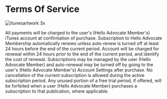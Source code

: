 # Terms Of Service

![itunesartwork 3x](https://user-images.githubusercontent.com/25995735/37502084-8ea696de-28a7-11e8-8a5f-7b8e55596c94.png)


All payments will be charged to the user's (Hello Advocate Member's) iTunes account at confirmation of purchase. 
Subscription to Hello Advocate Membership automatically renews unless auto-renew is turned off at least 24 hours before the end of the current period. 
Account will be charged for renewal within 24 hours prior to the end of the current period, and identify the cost of renewal. 
Subscriptions may be managed by the user (Hello Advocate Member) and auto-renewal may be turned off by going to the user's (Hello Advocate Member's) Account Settings after purchase.
No cancellation of the current subscription is allowed during the active subscription period.
Any unused portion of a free trial period, if offered, will be forfeited when a user (Hello Advocate Member) purchases a subscription to that publication, where applicable.
